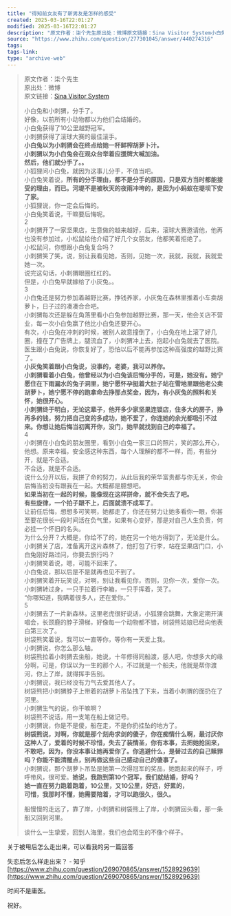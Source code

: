 ```yaml
---
title: "得知前女友有了新男友是怎样的感受"
created: 2025-03-16T22:01:27
modified: 2025-03-16T22:01:27
description: "原文作者：柒个先生原出处：微博原文链接：Sina Visitor System小白兔和小刺猬，分手了。好像，以前所有…"
source: "https://www.zhihu.com/question/277301045/answer/440274316"
tags:
tags-link:
type: "archive-web"
---
```

> 原文作者：柒个先生  
> 原出处：微博  
> 原文链接：[Sina Visitor System](https://passport.weibo.com/visitor/visitor?entry=miniblog&a=enter&url=https%3A%2F%2Fweibo.com%2F2846828841%2FFEG2NnwyD%3Fsudaref%3Dwww.baidu.com%26display%3D0%26retcode%3D6102&domain=.weibo.com&sudaref=https%3A%2F%2Flogin.sina.com.cn%2Fsso%2Flogin.php%3Furl%3Dhttps%253A%252F%252Fweibo.com%252F2846828841%252FFEG2NnwyD%26_rand%3D1537921245.9865%26gateway%3D1%26service%3Dminiblog%26entry%3Dminiblog%26useticket%3D1%26returntype%3DMETA%26sudaref%3Dhttps%253A%252F%252Fwww.baidu.com%252Flink%253Furl%253Dx8My-Rhifzg3MQBX64KV4VPtmWd-n_uhMWxxBUX_yHFln6DI33P21GQKn3cye7ZC%2526wd%253D%2526eqid%253Df187c2c40002c64b000000055baad0d3%26_client_version%3D0.6.28&ua=php-sso_sdk_client-0.6.28&_rand=1537921246.2882)  
>   
> 小白兔和小刺猬，分手了。  
> 好像，以前所有小动物都以为他们会结婚的。  
> 小白兔获得了10公里越野冠军。  
> 小刺猬获得了滚球大赛的最佳滚手。  
> **小白兔以为小刺猬会在终点给她一杯鲜榨胡萝卜汁。**  
> **小刺猬以为小白兔会在观众台举着应援牌大喊加油。**  
> **然后，他们就分手了。。**  
> 小狐狸问小白兔，就因为这事儿分手，不值当吧。  
> 小白兔笑着说，**所有的分手理由，都不是分手的原因，只是双方当时都能接受的理由，而已。河堤不是被秋天的夜雨冲垮的，是因为小蚂蚁在堤坝下安了家。**  
> 小狐狸说，你一定会后悔的。  
> 小白兔笑着说，干嘛要后悔呢。  
> 2  
> 小刺猬开了一家坚果店，生意做的越来越好，后来，滚球大赛邀请他，他再也没有参加过，小松鼠给他介绍了好几个女朋友，他都笑着拒绝了。  
> 小松鼠问，你想跟小白兔复合吗？  
> 小刺猬笑了笑，说，别让我看见她，否则，见她一次，我就，我就，我就爱她一次。  
> 说完这句话，小刺猬眼圈红红的。  
> 但是，小白兔早就嫁给了小灰兔。。  
> 3  
> 小白兔还是努力参加着越野比赛，挣钱养家，小灰兔在森林里推着小车卖胡萝卜，日子过的凑凑合合吧。  
> 小刺猬每次还是躲在角落里看小白兔参加越野比赛，那一天，他会关店不营业，每一次小白兔赢了他比小白兔还要开心。  
> 有次，小白兔在冲刺的时候，被别人故意撞倒了，小白兔在地上滚了好几圈，撞在了广告牌上，腿流血了，小刺猬冲上去，抱起小白兔就去了医院。  
> 医生跟小白兔说，你恢复好了，恐怕以后不能再参加这种高强度的越野比赛了。  
> **小灰兔笑着跟小白兔说，没事的，老婆，我可以养你。**  
> **小刺猬看着小白兔，他曾经以为小白兔该后悔分手的，可是，她没有。她宁愿住在下雨漏水的兔子洞里，她宁愿怀孕挺着大肚子站在雪地里跟他老公卖胡萝卜，她宁愿不停的跑拿命去挣那点奖金，因为，有小灰兔的照料和关怀，她很开心。**  
> **小刺猬终于明白，无论这辈子，他开多少家坚果连锁店，住多大的房子，挣再多的钱，努力把自己变的多成功，她不爱了，你连她的余光都吸引不过来。你想让她后悔当初离开你，没门，她早就找到自己的幸福了。**  
> 4  
> 小刺猬在小白兔的朋友圈里，看到小白兔一家三口的照片，笑的那么开心，他想。原来幸福，安全感这种东西，每个人理解的都不一样，而，有些分开，就是不合适。  
> 不合适，就是不合适。  
> 说什么分开以后，我拼了命的努力，从此后我的荣华富贵都与你无关，你会后悔当初没有跟我在一起。大概都是臆想吧。  
> **如果当初在一起的时候，能像现在这样拼命，就不会失去了吧。**  
> **有些旋律，一个拍子跟不上，后面就溃不成军了**。  
> 让前任后悔，想想多可笑啊，她都走了，你还在努力让她多看你一眼，你甚至要花很长一段时间活在负气里，如果有心变好，那是对自己人生负责，何必挂一个怀旧的名头。  
> 为什么分开？大概是，你给不了的，她在另一个地方得到了，无论是什么。  
> 小刺猬关了店，准备离开这片森林了，他打包了行李，站在坚果店门口，小白兔刚好路过问，你要去旅行吗？  
> 小刺猬笑着说，嗯，可能不回来了。  
> 小白兔说，那以后是不是就再也见不到了。  
> 小刺猬笑着开玩笑说，对啊，别让我看见你，否则，见你一次，爱你一次。  
> 小刺猬转过身，一只手拉着行李箱，一只手挥着，哭了。  
> “你哪知道，我瞒着很多人，还在爱你。”  
> 5  
> 小刺猬去了一片新森林，这里老虎很好说话，小狐狸会跳舞，大象定期开演唱会，长颈鹿的脖子滑梯，好像每一个动物都不错，树袋熊姑娘已经向他表白第三次了。  
> 树袋熊笑着说，我可以一直等你，等你有一天爱上我。  
> 小刺猬说，你怎么那么轴。  
> 树袋熊拉着小刺猬去坐船，她说，十年修得同船渡，感人吧，你想多大的缘分啊，可是，你误以为一生的那个人，不过就是一个船夫，他就是帮你渡河，你上了岸，就得挥手告别。  
> 小刺猬说，我已经没有力气去爱其他人了。  
> 树袋熊把小刺猬脖子上带着的胡萝卜吊坠拽了下来，当着小刺猬的面扔在了河里。  
> 小刺猬生气的说，你干嘛啊？  
> 树袋熊不说话，用一支笔在船上做记号。  
> 小刺猬说，你是不是傻，船在走，不是你扔挂坠的地方了。  
> **树袋熊说，对啊，你就是那个刻舟求剑的傻子，你在痴情什么啊，最讨厌你这种人了，爱着的时候不珍惜，失去了装情圣，你有本事，去把她抢回来，不敢吧，因为，你没本事让她再爱你了。你逃避什么，是替过去的自己赎罪吗？你能不能清醒点，别再做这些自己感动自己的傻事了。**  
> 小刺猬说，那个胡萝卜吊坠是她第一次得冠军的奖品，她跑起来的样子，呼呼带风，很可爱。**她说，我跑到第10个冠军，我们就结婚，好吗？**  
> **她一直在努力跑着跑着，10公里，又10公里，好远，好累的，**  
> **可惜，我那时不懂，她需要陪着，才可以跑很久，很久。**  
>   
>   
> 船慢慢的走远了，靠了岸，小刺猬和树袋熊上了岸，小刺猬回头看，那一条船又回到河里。  
>   
>   
> 谈什么一生挚爱，回到人海里，我们也会陌生的不像个样子。

  

关于被甩后怎么走出来，可以看我的另一篇回答

失恋后怎么样走出来？ - 知乎 [https://www.zhihu.com/question/269070865/answer/1528929639](https://www.zhihu.com/question/269070865/answer/1528929639)

  

时间不是庸医。

祝好。